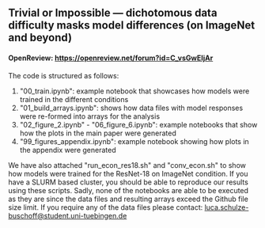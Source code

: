 ## Trivial or Impossible — dichotomous data difficulty masks model differences (on ImageNet and beyond)
#### OpenReview: https://openreview.net/forum?id=C_vsGwEIjAr
The code is structured as follows:
1. "00_train.ipynb": example notebook that showcases how models were trained in the different conditions
2. "01_build_arrays.ipynb": shows how data files with model responses were re-formed into arrays for the analysis
3. "02_figure_2.ipynb" - "06_figure_6.ipynb": example notebooks that show how the plots in the main paper were generated
4. "99_figures_appendix.ipynb": example notebook showing how plots in the appendix were generated

We have also attached "run_econ_res18.sh" and "conv_econ.sh" to show how models were trained for the ResNet-18 on ImageNet condition. If you have a SLURM based cluster, you should be able to reproduce our results using these scripts. Sadly, none of the notebooks are able to be executed as they are since the data files and resulting arrays exceed the Github file size limit. If you require any of the data files please contact: luca.schulze-buschoff@student.uni-tuebingen.de
